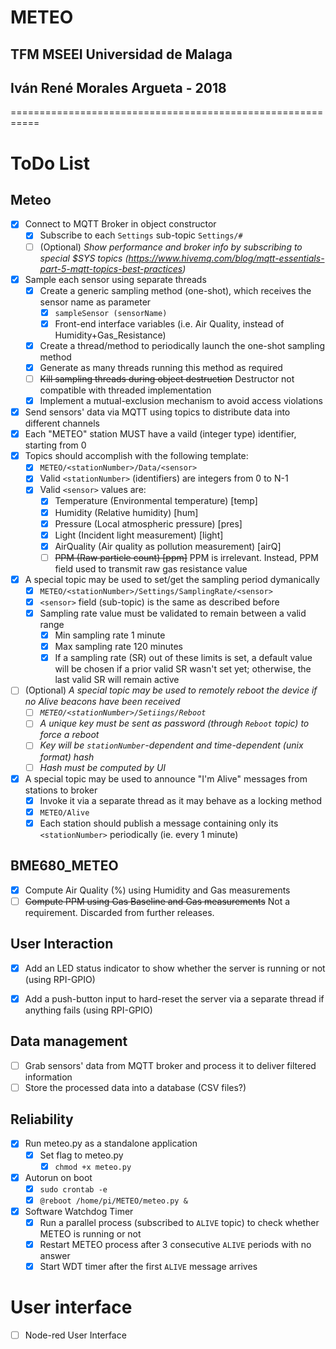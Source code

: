 # METEO
## TFM MSEEI Universidad de Malaga
## Iván René Morales Argueta - 2018

===========================================================


# ToDo List
## Meteo
- [x] Connect to MQTT Broker in object constructor
	* [x] Subscribe to each ```Settings``` sub-topic ```Settings/#```
	* [ ] \(Optional) _Show performance and broker info by subscribing to special $SYS topics (https://www.hivemq.com/blog/mqtt-essentials-part-5-mqtt-topics-best-practices)_
- [x] Sample each sensor using separate threads
	* [x] Create a generic sampling method (one-shot), which receives the sensor name as parameter
		- [x] ```sampleSensor (sensorName)```
		- [x] Front-end interface variables (i.e. Air Quality, instead of Humidity+Gas_Resistance)
	- [x] Create a thread/method to periodically launch the one-shot sampling method
	* [x] Generate as many threads running this method as required
	* [ ] ~~Kill sampling threads during object destruction~~ Destructor not compatible with threaded implementation
	* [X] Implement a mutual-exclusion mechanism to avoid access violations
- [x] Send sensors' data via MQTT using topics to distribute data into different channels
- [x] Each "METEO" station MUST have a vaild (integer type) identifier, starting from 0
- [x] Topics should accomplish with the following template:
	* [x] ```METEO/<stationNumber>/Data/<sensor>```
	* [x] Valid ```<stationNumber>``` (identifiers) are integers from 0 to N-1
	* [x] Valid ```<sensor>``` values are:
		- [x] Temperature (Environmental temperature) [temp]
		- [x] Humidity (Relative humidity) [hum]
		- [x] Pressure (Local atmospheric pressure) [pres]
		- [x] Light (Incident light measurement) [light]
		- [x] AirQuality (Air quality as pollution measurement) [airQ]
		- [ ] ~~PPM (Raw particle count) [ppm]~~ PPM is irrelevant. Instead, PPM field used to transmit raw gas resistance value
- [x] A special topic may be used to set/get the sampling period dymanically
	* [x] ```METEO/<stationNumber>/Settings/SamplingRate/<sensor>```
	* [x] ```<sensor>``` field (sub-topic) is the same as described before
	* [x] Sampling rate value must be validated to remain between a valid range
		- [x] Min sampling rate 1 minute
		- [x] Max sampling rate 120 minutes
		- [x] If a sampling rate (SR) out of these limits is set, a default value will be chosen if a prior valid SR wasn't set yet; otherwise, the last valid SR will remain active
- [ ] \(Optional) _A special topic may be used to remotely reboot the device if no Alive beacons have been received_
	- [ ] _```METEO/<stationNumber>/Setiings/Reboot```_
	- [ ] _A unique key must be sent as password (through ```Reboot``` topic) to force a reboot_
	- [ ] _Key will be ```stationNumber```-dependent and time-dependent (unix format) hash_
	- [ ] _Hash must be computed by UI_
- [x] A special topic may be used to announce "I'm Alive" messages from stations to broker
	* [x] Invoke it via a separate thread as it may behave as a locking method
	* [x] ```METEO/Alive```
	* [x] Each station should publish a message containing only its ```<stationNumber>``` periodically (ie. every 1 minute)
		
## BME680_METEO
- [x] Compute Air Quality (%) using Humidity and Gas measurements
- [ ] ~~Compute PPM using Gas Baseline and Gas measurements~~ Not a requirement. Discarded from further releases.

## User Interaction
- [x] Add an LED status indicator to show whether the server is running or not (using RPI-GPIO)
- [x] Add a push-button input to hard-reset the server via a separate thread if anything fails (using RPI-GPIO)


## Data management
- [ ] Grab sensors' data from MQTT broker and process it to deliver filtered information 
- [ ] Store the processed data into a database (CSV files?)

## Reliability
- [x] Run meteo.py as a standalone application
	- [x] Set flag to meteo.py
		- [x] ```chmod +x meteo.py```
- [x] Autorun on boot
	- [x] ```sudo crontab -e```
	- [x] ```@reboot /home/pi/METEO/meteo.py &```
- [x] Software Watchdog Timer
	- [x] Run a parallel process (subscribed to ```ALIVE``` topic) to check whether METEO is running or not
	- [x] Restart METEO process after 3 consecutive ```ALIVE``` periods with no answer
	- [x] Start WDT timer after the first ```ALIVE``` message arrives

# User interface
- [ ] Node-red User Interface
